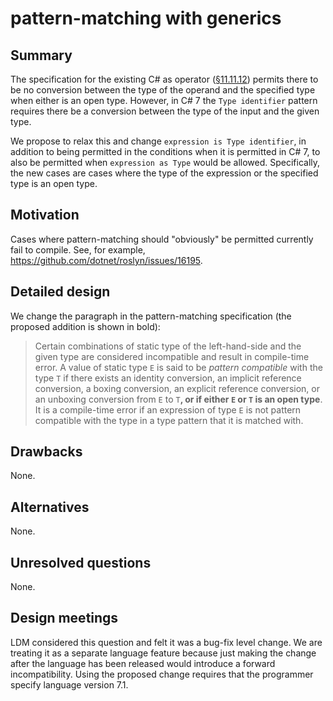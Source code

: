 # pattern-matching with generics

## Summary
[summary]: #summary

The specification for the existing C# as operator ([§11.11.12](https://github.com/dotnet/csharpstandard/blob/draft-v6/standard/expressions.md#111112-the-as-operator)) permits there to be no conversion between the type of the operand and the specified type when either is an open type. However, in C# 7 the `Type identifier` pattern requires there be a conversion between the type of the input and the given type.

We propose to relax this and change `expression is Type identifier`, in addition to being permitted in the conditions when it is permitted in C# 7, to also be permitted when `expression as Type` would be allowed. Specifically, the new cases are cases where the type of the expression or the specified type is an open type. 

## Motivation
[motivation]: #motivation

Cases where pattern-matching should "obviously" be permitted currently fail to compile. See, for example, https://github.com/dotnet/roslyn/issues/16195.

## Detailed design
[design]: #detailed-design

We change the paragraph in the pattern-matching specification (the proposed addition is shown in bold):

> Certain combinations of static type of the left-hand-side and the given type are considered incompatible and result in compile-time error. A value of static type `E` is said to be *pattern compatible* with the type `T` if there exists an identity conversion, an implicit reference conversion, a boxing conversion, an explicit reference conversion, or an unboxing conversion from `E` to `T`**, or if either `E` or `T` is an open type**. It is a compile-time error if an expression of type `E` is not pattern compatible with the type in a type pattern that it is matched with.

## Drawbacks
[drawbacks]: #drawbacks

None.

## Alternatives
[alternatives]: #alternatives

None.

## Unresolved questions
[unresolved]: #unresolved-questions

None.

## Design meetings

LDM considered this question and felt it was a bug-fix level change. We are treating it as a separate language feature because just making the change after the language has been released would introduce a forward incompatibility. Using the proposed change requires that the programmer specify language version 7.1.
